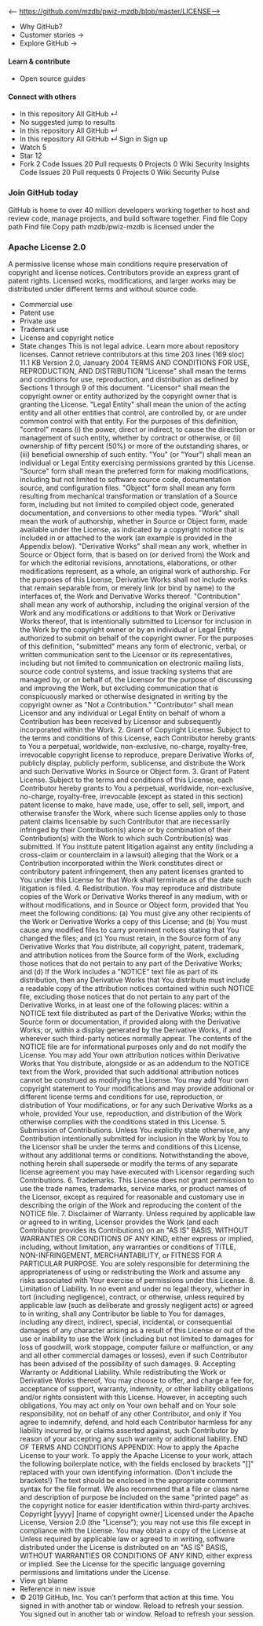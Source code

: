 <-- https://github.com/mzdb/pwiz-mzdb/blob/master/LICENSE-->

* Why GitHub? 
* Customer stories →
* Explore GitHub →
#### Learn & contribute
* Open source guides
#### Connect with others
* In this repository  All GitHub  ↵
* No suggested jump to results
* In this repository  All GitHub  ↵
* In this repository  All GitHub  ↵
Sign in  Sign up
* Watch  5 
* Star  12 
* Fork  2 
Code Issues 20 Pull requests 0 Projects 0 Wiki  Security  Insights
Code Issues 20 Pull requests 0 Projects 0 Wiki Security Pulse
### Join GitHub today
GitHub is home to over 40 million developers working together to host and review code, manage projects, and build software together.
Find file  Copy path
Find file  Copy path
mzdb/pwiz-mzdb is licensed under the
### Apache License 2.0
A permissive license whose main conditions require preservation of copyright and license notices. Contributors provide an express grant of patent rights. Licensed works, modifications, and larger works may be distributed under different terms and without source code.
* Commercial use 
* Patent use 
* Private use 
* Trademark use 
* License and copyright notice 
* State changes 
This is not legal advice. Learn more about repository licenses.
Cannot retrieve contributors at this time
203 lines (169 sloc)  11.1 KB
Version 2.0, January 2004
TERMS AND CONDITIONS FOR USE, REPRODUCTION, AND DISTRIBUTION
"License" shall mean the terms and conditions for use, reproduction,
and distribution as defined by Sections 1 through 9 of this document.
"Licensor" shall mean the copyright owner or entity authorized by
the copyright owner that is granting the License.
"Legal Entity" shall mean the union of the acting entity and all
other entities that control, are controlled by, or are under common
control with that entity. For the purposes of this definition,
"control" means (i) the power, direct or indirect, to cause the
direction or management of such entity, whether by contract or
otherwise, or (ii) ownership of fifty percent (50%) or more of the
outstanding shares, or (iii) beneficial ownership of such entity.
"You" (or "Your") shall mean an individual or Legal Entity
exercising permissions granted by this License.
"Source" form shall mean the preferred form for making modifications,
including but not limited to software source code, documentation
source, and configuration files.
"Object" form shall mean any form resulting from mechanical
transformation or translation of a Source form, including but
not limited to compiled object code, generated documentation,
and conversions to other media types.
"Work" shall mean the work of authorship, whether in Source or
Object form, made available under the License, as indicated by a
copyright notice that is included in or attached to the work
(an example is provided in the Appendix below).
"Derivative Works" shall mean any work, whether in Source or Object
form, that is based on (or derived from) the Work and for which the
editorial revisions, annotations, elaborations, or other modifications
represent, as a whole, an original work of authorship. For the purposes
of this License, Derivative Works shall not include works that remain
separable from, or merely link (or bind by name) to the interfaces of,
the Work and Derivative Works thereof.
"Contribution" shall mean any work of authorship, including
the original version of the Work and any modifications or additions
to that Work or Derivative Works thereof, that is intentionally
submitted to Licensor for inclusion in the Work by the copyright owner
or by an individual or Legal Entity authorized to submit on behalf of
the copyright owner. For the purposes of this definition, "submitted"
means any form of electronic, verbal, or written communication sent
to the Licensor or its representatives, including but not limited to
communication on electronic mailing lists, source code control systems,
and issue tracking systems that are managed by, or on behalf of, the
Licensor for the purpose of discussing and improving the Work, but
excluding communication that is conspicuously marked or otherwise
designated in writing by the copyright owner as "Not a Contribution."
"Contributor" shall mean Licensor and any individual or Legal Entity
on behalf of whom a Contribution has been received by Licensor and
subsequently incorporated within the Work.
2\. Grant of Copyright License. Subject to the terms and conditions of
this License, each Contributor hereby grants to You a perpetual,
worldwide, non-exclusive, no-charge, royalty-free, irrevocable
copyright license to reproduce, prepare Derivative Works of,
publicly display, publicly perform, sublicense, and distribute the
Work and such Derivative Works in Source or Object form.
3\. Grant of Patent License. Subject to the terms and conditions of
this License, each Contributor hereby grants to You a perpetual,
worldwide, non-exclusive, no-charge, royalty-free, irrevocable
(except as stated in this section) patent license to make, have made,
use, offer to sell, sell, import, and otherwise transfer the Work,
where such license applies only to those patent claims licensable
by such Contributor that are necessarily infringed by their
Contribution(s) alone or by combination of their Contribution(s)
with the Work to which such Contribution(s) was submitted. If You
institute patent litigation against any entity (including a
cross-claim or counterclaim in a lawsuit) alleging that the Work
or a Contribution incorporated within the Work constitutes direct
or contributory patent infringement, then any patent licenses
granted to You under this License for that Work shall terminate
as of the date such litigation is filed.
4\. Redistribution. You may reproduce and distribute copies of the
Work or Derivative Works thereof in any medium, with or without
modifications, and in Source or Object form, provided that You
meet the following conditions:
(a) You must give any other recipients of the Work or
Derivative Works a copy of this License; and
(b) You must cause any modified files to carry prominent notices
stating that You changed the files; and
(c) You must retain, in the Source form of any Derivative Works
that You distribute, all copyright, patent, trademark, and
attribution notices from the Source form of the Work,
excluding those notices that do not pertain to any part of
the Derivative Works; and
(d) If the Work includes a "NOTICE" text file as part of its
distribution, then any Derivative Works that You distribute must
include a readable copy of the attribution notices contained
within such NOTICE file, excluding those notices that do not
pertain to any part of the Derivative Works, in at least one
of the following places: within a NOTICE text file distributed
as part of the Derivative Works; within the Source form or
documentation, if provided along with the Derivative Works; or,
within a display generated by the Derivative Works, if and
wherever such third-party notices normally appear. The contents
of the NOTICE file are for informational purposes only and
do not modify the License. You may add Your own attribution
notices within Derivative Works that You distribute, alongside
or as an addendum to the NOTICE text from the Work, provided
that such additional attribution notices cannot be construed
as modifying the License.
You may add Your own copyright statement to Your modifications and
may provide additional or different license terms and conditions
for use, reproduction, or distribution of Your modifications, or
for any such Derivative Works as a whole, provided Your use,
reproduction, and distribution of the Work otherwise complies with
the conditions stated in this License.
5\. Submission of Contributions. Unless You explicitly state otherwise,
any Contribution intentionally submitted for inclusion in the Work
by You to the Licensor shall be under the terms and conditions of
this License, without any additional terms or conditions.
Notwithstanding the above, nothing herein shall supersede or modify
the terms of any separate license agreement you may have executed
with Licensor regarding such Contributions.
6\. Trademarks. This License does not grant permission to use the trade
names, trademarks, service marks, or product names of the Licensor,
except as required for reasonable and customary use in describing the
origin of the Work and reproducing the content of the NOTICE file.
7\. Disclaimer of Warranty. Unless required by applicable law or
agreed to in writing, Licensor provides the Work (and each
Contributor provides its Contributions) on an "AS IS" BASIS,
WITHOUT WARRANTIES OR CONDITIONS OF ANY KIND, either express or
implied, including, without limitation, any warranties or conditions
of TITLE, NON-INFRINGEMENT, MERCHANTABILITY, or FITNESS FOR A
PARTICULAR PURPOSE. You are solely responsible for determining the
appropriateness of using or redistributing the Work and assume any
risks associated with Your exercise of permissions under this License.
8\. Limitation of Liability. In no event and under no legal theory,
whether in tort (including negligence), contract, or otherwise,
unless required by applicable law (such as deliberate and grossly
negligent acts) or agreed to in writing, shall any Contributor be
liable to You for damages, including any direct, indirect, special,
incidental, or consequential damages of any character arising as a
result of this License or out of the use or inability to use the
Work (including but not limited to damages for loss of goodwill,
work stoppage, computer failure or malfunction, or any and all
other commercial damages or losses), even if such Contributor
has been advised of the possibility of such damages.
9\. Accepting Warranty or Additional Liability. While redistributing
the Work or Derivative Works thereof, You may choose to offer,
and charge a fee for, acceptance of support, warranty, indemnity,
or other liability obligations and/or rights consistent with this
License. However, in accepting such obligations, You may act only
on Your own behalf and on Your sole responsibility, not on behalf
of any other Contributor, and only if You agree to indemnify,
defend, and hold each Contributor harmless for any liability
incurred by, or claims asserted against, such Contributor by reason
of your accepting any such warranty or additional liability.
END OF TERMS AND CONDITIONS
APPENDIX: How to apply the Apache License to your work.
To apply the Apache License to your work, attach the following
boilerplate notice, with the fields enclosed by brackets "[]"
replaced with your own identifying information. (Don't include
the brackets!) The text should be enclosed in the appropriate
comment syntax for the file format. We also recommend that a
file or class name and description of purpose be included on the
same "printed page" as the copyright notice for easier
identification within third-party archives.
Copyright [yyyy] [name of copyright owner]
Licensed under the Apache License, Version 2.0 (the "License");
you may not use this file except in compliance with the License.
You may obtain a copy of the License at
Unless required by applicable law or agreed to in writing, software
distributed under the License is distributed on an "AS IS" BASIS,
WITHOUT WARRANTIES OR CONDITIONS OF ANY KIND, either express or implied.
See the License for the specific language governing permissions and
limitations under the License.
* View git blame
* Reference in new issue
* © 2019 GitHub, Inc.
You can’t perform that action at this time.
You signed in with another tab or window. Reload to refresh your session. You signed out in another tab or window. Reload to refresh your session.